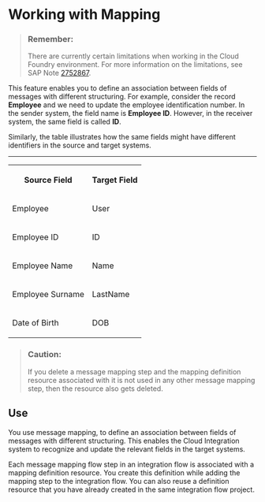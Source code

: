 <!-- loio68d816a062484e13b5ae72ece1044e79 -->

# Working with Mapping

> ### Remember:  
> There are currently certain limitations when working in the Cloud Foundry environment. For more information on the limitations, see SAP Note [2752867](https://launchpad.support.sap.com/#/notes/2752867).

This feature enables you to define an association between fields of messages with different structuring. For example, consider the record **Employee** and we need to update the employee identification number. In the sender system, the field name is **Employee ID**. However, in the receiver system, the same field is called **ID**.

Similarly, the table illustrates how the same fields might have different identifiers in the source and target systems.

****


<table>
<tr>
<th valign="top">

Source Field



</th>
<th valign="top">

Target Field



</th>
</tr>
<tr>
<td valign="top">

Employee



</td>
<td valign="top">

User



</td>
</tr>
<tr>
<td valign="top">

Employee ID



</td>
<td valign="top">

ID



</td>
</tr>
<tr>
<td valign="top">

Employee Name



</td>
<td valign="top">

Name



</td>
</tr>
<tr>
<td valign="top">

Employee Surname



</td>
<td valign="top">

LastName



</td>
</tr>
<tr>
<td valign="top">

Date of Birth



</td>
<td valign="top">

DOB



</td>
</tr>
</table>

> ### Caution:  
> If you delete a message mapping step and the mapping definition resource associated with it is not used in any other message mapping step, then the resource also gets deleted.



<a name="loio68d816a062484e13b5ae72ece1044e79__section_pfdb_ms3_222_sfb"/>

## Use

You use message mapping, to define an association between fields of messages with different structuring. This enables the Cloud Integration system to recognize and update the relevant fields in the target systems.

Each message mapping flow step in an integration flow is associated with a mapping definition resource. You create this definition while adding the mapping step to the integration flow. You can also reuse a definition resource that you have already created in the same integration flow project.

